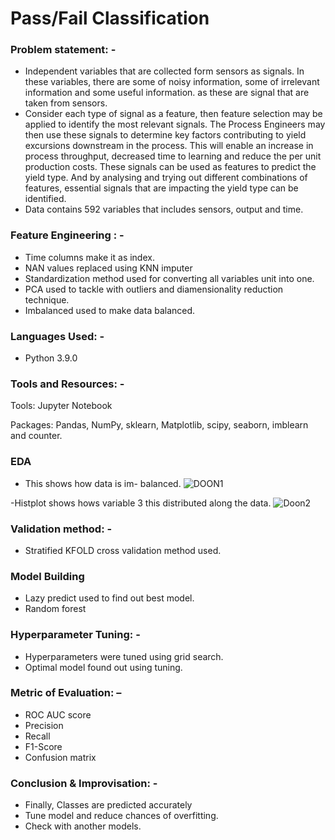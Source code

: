 # Pass/Fail Classification

### Problem statement: -
-	Independent variables that are collected form sensors as signals. In these variables, there are some of noisy information, some of irrelevant information and some useful information. as these are signal that are taken from sensors. 
-	Consider each type of signal as a feature, then feature selection may be applied to identify the most relevant signals. The Process Engineers may then use these signals to determine key factors contributing to yield excursions downstream in the process. This will enable an increase in process throughput, decreased time to learning and reduce the per unit production costs. These signals can be used as features to predict the yield type. And by analysing and trying out different combinations of features, essential signals that are impacting the yield type can be identified.
-	Data contains 592 variables that includes sensors, output and time.


### Feature Engineering : -
- Time columns make it as index.
- NAN values replaced using KNN imputer
- Standardization method used for converting all variables unit into one.
- PCA used to tackle with outliers and diamensionality reduction technique.
- Imbalanced used to make data balanced.

### Languages Used: -
- Python 3.9.0

### Tools and Resources: - 
Tools: Jupyter Notebook

Packages: Pandas, NumPy, sklearn, Matplotlib, scipy, seaborn, imblearn and counter.


### EDA
- This shows how data is im- balanced.
![DOON1](https://user-images.githubusercontent.com/82714026/146671806-ec2ea40a-8c23-4987-b7bb-9b78ec949ae9.png)

-Histplot shows hows variable 3 this distributed along the data.
![Doon2](https://user-images.githubusercontent.com/82714026/146671808-fb9383d6-89e7-4693-96f0-78b20afce867.png)

### Validation method: -
- Stratified KFOLD cross validation method used.

### Model Building
- Lazy predict used to find out best model.
- Random forest

### Hyperparameter Tuning: -
- Hyperparameters were tuned using grid search.
- Optimal model found out using tuning.

### Metric of Evaluation: –
- ROC AUC score
- Precision
- Recall
- F1-Score
- Confusion matrix

### Conclusion & Improvisation: -
- Finally, Classes are predicted accurately
- Tune model and reduce chances of overfitting.
- Check with  another models.
